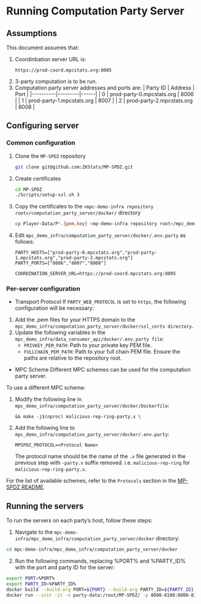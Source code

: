 # Running Computation Party Server

## Assumptions
This document assumes that:
1. Coordinbation server URL is:
   ```
   https://prod-coord.mpcstats.org:8005
   ```
2. 3-party computation is to be run.
3. Computation party server addresses and ports are:
| Party ID | Address | Port |
|----------|---------|------|
| 0 | prod-party-0.mpcstats.org | 8006 |
| 1 | prod-party-1.mpcstats.org | 8007 |
| 2 | prod-party-2.mpcstats.org | 8008 |
 
## Configuring server
### Common configuration
1. Clone the `MP-SPDZ` repository
   ```bash
   git clone git@github.com:ZKStats/MP-SPDZ.git
   ```

2. Create certificates
   ```bash
   cd MP-SPDZ
   ./Scripts/setup-ssl.sh 3
   ```

3. Copy the certificates to the `<mpc-demo-infra repository root>/computation_party_server/docker/` directory
   ```bash
   cp Player-Data/P*.{pem,key} <mp-demo-infra repository root>/mpc_demo_infra/computation_party_server/docker/
   ```

4. Edit `mpc_demo_infra/computation_party_server/docker/.env.party` as follows:
   ```
   PARTY_HOSTS=["prod-party-0.mpcstats.org","prod-party-1.mpcstats.org","prod-party-2.mpcstats.org"]
   PARTY_PORTS=["8006","8007","8008"]
   ```

   ```
   COORDINATION_SERVER_URL=https://prod-coord.mpcstats.org:8005
   ```

### Per-server configuration

- Transport Protocol
If `PARTY_WEB_PROTOCOL` is set to `https`, the following configuration will be necessary:
1. Add the .pem files for your HTTPS domain to the `mpc_demo_infra/computation_party_server/docker/ssl_certs directory`.
2. Update the following variables in the `mpc_demo_infra/data_consumer_api/docker/.env.party file`:
   - `PRIVKEY_PEM_PATH`: Path to your private key PEM file.
   - `FULLCHAIN_PEM_PATH`: Path to your full chain PEM file.
   Ensure the paths are relative to the repository root.

- MPC Scheme
Different MPC schemes can be used for the computation party server.

To use a different MPC scheme:
1. Modify the following line in `mpc_demo_infra/computation_party_server/docker/Dockerfile`:
   ```
   && make -j$(nproc) malicious-rep-ring-party.x \
   ```
2. Add the following line to `mpc_demo_infra/computation_party_server/docker/.env.party`:
   ```
   MPSPDZ_PROTOCOL=<Protocol Name>
   ```
   The protocol name should be the name of the `.x` file generated in the previous step with `-party.x` suffix removed. i.e. `malicious-rep-ring` for `malicious-rep-ring-party.x`.

For the list of available schemes, refer to the `Protocols` section in the [MP-SPDZ README](https://github.com/ZKStats/MP-SPDZ?tab=readme-ov-file).

## Running the servers
To run the servers on each party’s host, follow these steps:

1. Navigate to the `mpc-demo-infra/mpc_demo_infra/computation_party_server/docker` directory:
```bash
cd mpc-demo-infra/mpc_demo_infra/computation_party_server/docker
```

2. Run the following commands, replacing %PORT% and %PARTY_ID% with the port and party ID for the server:
```bash
export PORT=%PORT%
export PARTY_ID=%PARTY_ID%
docker build --build-arg PORT=${PORT} --build-arg PARTY_ID=${PARTY_ID} -t party .
docker run --init -it -v party-data:/root/MP-SPDZ/ -p 8000-8100:8000-8100 -e PARTY_ID=${PARTY_ID} party
```

